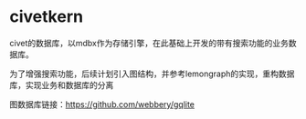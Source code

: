 # civetkern  

civet的数据库，以mdbx作为存储引擎，在此基础上开发的带有搜索功能的业务数据库。  

为了增强搜索功能，后续计划引入图结构，并参考lemongraph的实现，重构数据库，实现业务和数据库的分离

图数据库链接：https://github.com/webbery/gqlite
